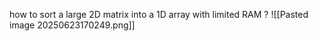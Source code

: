 how to sort a large 2D matrix into a 1D array with limited RAM ?
![[Pasted image 20250623170249.png]]
